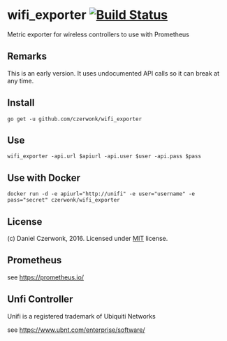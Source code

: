 # wifi_exporter [![Build Status](https://travis-ci.org/czerwonk/wifi_exporter.svg)][travis]
Metric exporter for wireless controllers to use with Prometheus

## Remarks
This is an early version. It uses undocumented API calls so it can break at any  time.

## Install
```
go get -u github.com/czerwonk/wifi_exporter
```

## Use
```
wifi_exporter -api.url $apiurl -api.user $user -api.pass $pass
```

## Use with Docker
```
docker run -d -e apiurl="http://unifi" -e user="username" -e pass="secret" czerwonk/wifi_exporter
```

## License
(c) Daniel Czerwonk, 2016. Licensed under [MIT](LICENSE) license.

## Prometheus
see https://prometheus.io/

## Unfi Controller
Unifi is a registered trademark of Ubiquiti Networks

see https://www.ubnt.com/enterprise/software/

[travis]: https://travis-ci.org/czerwonk/wifi_exporter
